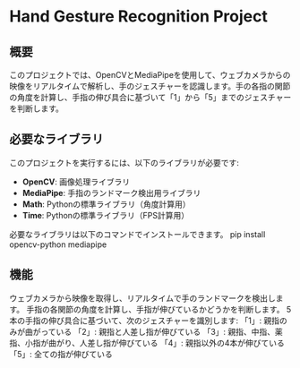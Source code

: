 # Hand Gesture Recognition Project

## 概要

このプロジェクトでは、OpenCVとMediaPipeを使用して、ウェブカメラからの映像をリアルタイムで解析し、手のジェスチャーを認識します。手の各指の関節の角度を計算し、手指の伸び具合に基づいて「1」から「5」までのジェスチャーを判断します。

## 必要なライブラリ

このプロジェクトを実行するには、以下のライブラリが必要です:

- **OpenCV**: 画像処理ライブラリ
- **MediaPipe**: 手指のランドマーク検出用ライブラリ
- **Math**: Pythonの標準ライブラリ（角度計算用）
- **Time**: Pythonの標準ライブラリ（FPS計算用）


必要なライブラリは以下のコマンドでインストールできます。
pip install opencv-python mediapipe


## 機能
ウェブカメラから映像を取得し、リアルタイムで手のランドマークを検出します。
手指の各関節の角度を計算し、手指が伸びているかどうかを判断します。
5本の手指の伸び具合に基づいて、次のジェスチャーを識別します:
「1」: 親指のみが曲がっている
「2」: 親指と人差し指が伸びている
「3」: 親指、中指、薬指、小指が曲がり、人差し指が伸びている
「4」: 親指以外の4本が伸びている
「5」: 全ての指が伸びている
